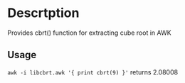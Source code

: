 # Descrtption
Provides cbrt() function for extracting cube root in AWK

## Usage
`awk -i libcbrt.awk '{ print cbrt(9) }'` returns 2.08008
